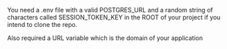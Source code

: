 You need a .env file with a valid POSTGRES_URL and a random string of characters called SESSION_TOKEN_KEY in the ROOT of your project if you intend to clone the repo.

Also required a URL variable which is the domain of your application